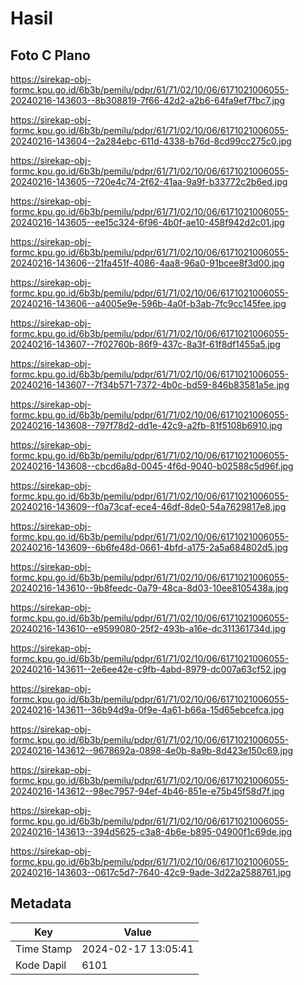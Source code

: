 # Hasil

## Foto C Plano

https://sirekap-obj-formc.kpu.go.id/6b3b/pemilu/pdpr/61/71/02/10/06/6171021006055-20240216-143603--8b308819-7f66-42d2-a2b6-64fa9ef7fbc7.jpg

https://sirekap-obj-formc.kpu.go.id/6b3b/pemilu/pdpr/61/71/02/10/06/6171021006055-20240216-143604--2a284ebc-611d-4338-b76d-8cd99cc275c0.jpg

https://sirekap-obj-formc.kpu.go.id/6b3b/pemilu/pdpr/61/71/02/10/06/6171021006055-20240216-143605--720e4c74-2f62-41aa-9a9f-b33772c2b6ed.jpg

https://sirekap-obj-formc.kpu.go.id/6b3b/pemilu/pdpr/61/71/02/10/06/6171021006055-20240216-143605--ee15c324-6f96-4b0f-ae10-458f942d2c01.jpg

https://sirekap-obj-formc.kpu.go.id/6b3b/pemilu/pdpr/61/71/02/10/06/6171021006055-20240216-143606--21fa451f-4086-4aa8-96a0-91bcee8f3d00.jpg

https://sirekap-obj-formc.kpu.go.id/6b3b/pemilu/pdpr/61/71/02/10/06/6171021006055-20240216-143606--a4005e9e-596b-4a0f-b3ab-7fc9cc145fee.jpg

https://sirekap-obj-formc.kpu.go.id/6b3b/pemilu/pdpr/61/71/02/10/06/6171021006055-20240216-143607--7f02760b-86f9-437c-8a3f-61f8df1455a5.jpg

https://sirekap-obj-formc.kpu.go.id/6b3b/pemilu/pdpr/61/71/02/10/06/6171021006055-20240216-143607--7f34b571-7372-4b0c-bd59-846b83581a5e.jpg

https://sirekap-obj-formc.kpu.go.id/6b3b/pemilu/pdpr/61/71/02/10/06/6171021006055-20240216-143608--797f78d2-dd1e-42c9-a2fb-81f5108b6910.jpg

https://sirekap-obj-formc.kpu.go.id/6b3b/pemilu/pdpr/61/71/02/10/06/6171021006055-20240216-143608--cbcd6a8d-0045-4f6d-9040-b02588c5d96f.jpg

https://sirekap-obj-formc.kpu.go.id/6b3b/pemilu/pdpr/61/71/02/10/06/6171021006055-20240216-143609--f0a73caf-ece4-46df-8de0-54a7629817e8.jpg

https://sirekap-obj-formc.kpu.go.id/6b3b/pemilu/pdpr/61/71/02/10/06/6171021006055-20240216-143609--6b6fe48d-0661-4bfd-a175-2a5a684802d5.jpg

https://sirekap-obj-formc.kpu.go.id/6b3b/pemilu/pdpr/61/71/02/10/06/6171021006055-20240216-143610--9b8feedc-0a79-48ca-8d03-10ee8105438a.jpg

https://sirekap-obj-formc.kpu.go.id/6b3b/pemilu/pdpr/61/71/02/10/06/6171021006055-20240216-143610--e9599080-25f2-493b-a16e-dc311361734d.jpg

https://sirekap-obj-formc.kpu.go.id/6b3b/pemilu/pdpr/61/71/02/10/06/6171021006055-20240216-143611--2e6ee42e-c9fb-4abd-8979-dc007a63cf52.jpg

https://sirekap-obj-formc.kpu.go.id/6b3b/pemilu/pdpr/61/71/02/10/06/6171021006055-20240216-143611--36b94d9a-0f9e-4a61-b66a-15d65ebcefca.jpg

https://sirekap-obj-formc.kpu.go.id/6b3b/pemilu/pdpr/61/71/02/10/06/6171021006055-20240216-143612--9678692a-0898-4e0b-8a9b-8d423e150c69.jpg

https://sirekap-obj-formc.kpu.go.id/6b3b/pemilu/pdpr/61/71/02/10/06/6171021006055-20240216-143612--98ec7957-94ef-4b46-851e-e75b45f58d7f.jpg

https://sirekap-obj-formc.kpu.go.id/6b3b/pemilu/pdpr/61/71/02/10/06/6171021006055-20240216-143613--394d5625-c3a8-4b6e-b895-04900f1c69de.jpg

https://sirekap-obj-formc.kpu.go.id/6b3b/pemilu/pdpr/61/71/02/10/06/6171021006055-20240216-143603--0617c5d7-7640-42c9-9ade-3d22a2588761.jpg


## Metadata

| Key        | Value               |
| ---------- | ------------------- |
| Time Stamp | 2024-02-17 13:05:41 |
| Kode Dapil | 6101                |



